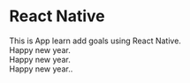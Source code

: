 # React Native
This is App learn add goals using React Native.\
Happy new year.\
Happy new year.\
Happy new year..

